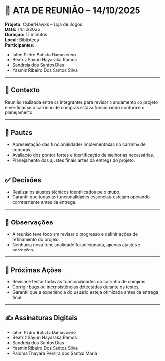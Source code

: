 # 📝 ATA DE REUNIÃO – 14/10/2025

**Projeto:** CyberHawks – Loja de Jogos  
**Data:** 14/10/2025  
**Duração:** 15 minutos  
**Local:** Biblioteca  
**Participantes:**  
- Iahm Pedro Batista Damasceno  
- Beatriz Sayuri Hayasaka Ramos  
- Sandreia dos Santos Dias  
- Yasmin Ribeiro Dos Santos Silva   

---

## 🎯 Contexto
Reunião realizada entre os integrantes para revisar o andamento do projeto e verificar se o carrinho de compras estava funcionando conforme o planejamento.

---

## 📌 Pautas
- Apresentação das funcionalidades implementadas no carrinho de compras.  
- Avaliação dos pontos fortes e identificação de melhorias necessárias.  
- Planejamento dos ajustes finais antes da entrega do projeto.

---

## ✅ Decisões
- Realizar os ajustes técnicos identificados pelo grupo.  
- Garantir que todas as funcionalidades essenciais estejam operando corretamente antes da entrega.

---

## 📝 Observações
- A reunião teve foco em revisar o progresso e definir ações de refinamento do projeto.  
- Nenhuma nova funcionalidade foi adicionada, apenas ajustes e correções.

---

## 🚀 Próximas Ações
- Revisar e testar todas as funcionalidades do carrinho de compras.  
- Corrigir bugs ou inconsistências detectadas durante os testes.  
- Garantir que a experiência do usuário esteja otimizada antes da entrega final.  

---

## ✍ Assinaturas Digitais
- Iahm Pedro Batista Damasceno  
- Beatriz Sayuri Hayasaka Ramos  
- Sandreia dos Santos Dias  
- Yasmin Ribeiro Dos Santos Silva  
- Paloma Thayara Pereira dos Santos Maria  
